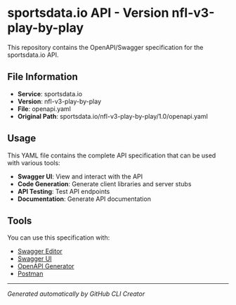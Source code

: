 # sportsdata.io API - Version nfl-v3-play-by-play

This repository contains the OpenAPI/Swagger specification for the sportsdata.io API.

## File Information

- **Service**: sportsdata.io
- **Version**: nfl-v3-play-by-play
- **File**: openapi.yaml
- **Original Path**: sportsdata.io/nfl-v3-play-by-play/1.0/openapi.yaml

## Usage

This YAML file contains the complete API specification that can be used with various tools:

- **Swagger UI**: View and interact with the API
- **Code Generation**: Generate client libraries and server stubs
- **API Testing**: Test API endpoints
- **Documentation**: Generate API documentation

## Tools

You can use this specification with:

- [Swagger Editor](https://editor.swagger.io/)
- [Swagger UI](https://swagger.io/tools/swagger-ui/)
- [OpenAPI Generator](https://openapi-generator.tech/)
- [Postman](https://www.postman.com/)

---

*Generated automatically by GitHub CLI Creator*
